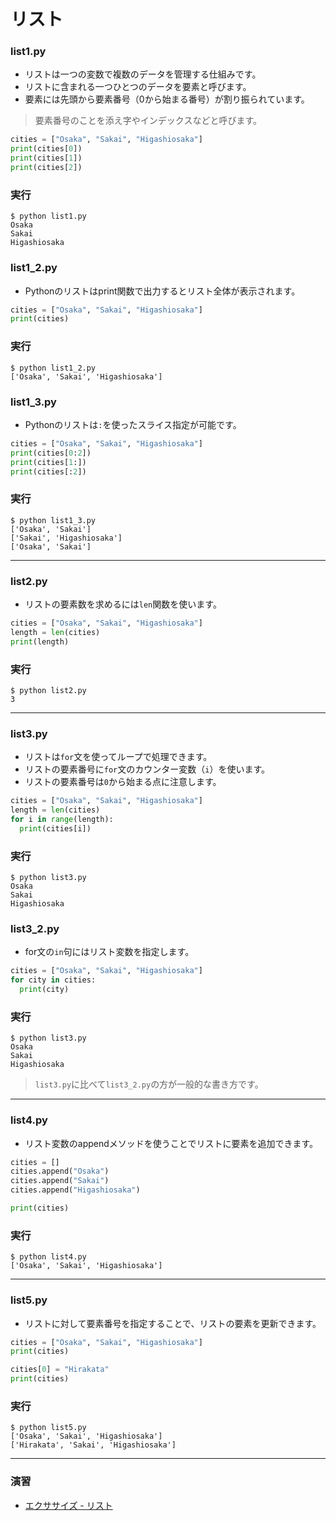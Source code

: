 # リスト

### list1.py

+ リストは一つの変数で複数のデータを管理する仕組みです。
+ リストに含まれる一つひとつのデータを要素と呼びます。
+ 要素には先頭から要素番号（0から始まる番号）が割り振られています。

> 要素番号のことを添え字やインデックスなどと呼びます。

```python
cities = ["Osaka", "Sakai", "Higashiosaka"]
print(cities[0])
print(cities[1])
print(cities[2])
```

### 実行

```
$ python list1.py
Osaka
Sakai
Higashiosaka
```

### list1_2.py

+ Pythonのリストはprint関数で出力するとリスト全体が表示されます。

```python
cities = ["Osaka", "Sakai", "Higashiosaka"]
print(cities)
```

### 実行

```
$ python list1_2.py 
['Osaka', 'Sakai', 'Higashiosaka']
```

### list1_3.py

+ Pythonのリストは`:`を使ったスライス指定が可能です。

```python
cities = ["Osaka", "Sakai", "Higashiosaka"]
print(cities[0:2])
print(cities[1:])
print(cities[:2])
```

### 実行

```
$ python list1_3.py
['Osaka', 'Sakai']
['Sakai', 'Higashiosaka']
['Osaka', 'Sakai']
```

---

### list2.py

+ リストの要素数を求めるには`len`関数を使います。

```python
cities = ["Osaka", "Sakai", "Higashiosaka"]
length = len(cities)
print(length)
```

### 実行

```
$ python list2.py
3
```

---


### list3.py

+ リストは`for`文を使ってループで処理できます。
+ リストの要素番号に`for`文のカウンター変数（`i`）を使います。
+ リストの要素番号は`0`から始まる点に注意します。

```python
cities = ["Osaka", "Sakai", "Higashiosaka"]
length = len(cities)
for i in range(length):
  print(cities[i])
```

### 実行

```
$ python list3.py
Osaka
Sakai
Higashiosaka
```

### list3_2.py

+ for文の`in`句にはリスト変数を指定します。

```python
cities = ["Osaka", "Sakai", "Higashiosaka"]
for city in cities:
  print(city)
```

### 実行

```
$ python list3.py
Osaka
Sakai
Higashiosaka
```

> `list3.py`に比べて`list3_2.py`の方が一般的な書き方です。

---


### list4.py

+ リスト変数のappendメソッドを使うことでリストに要素を追加できます。

```python
cities = []
cities.append("Osaka")
cities.append("Sakai")
cities.append("Higashiosaka")

print(cities)
```

### 実行

```
$ python list4.py
['Osaka', 'Sakai', 'Higashiosaka']
```

---


### list5.py

+ リストに対して要素番号を指定することで、リストの要素を更新できます。

```python
cities = ["Osaka", "Sakai", "Higashiosaka"]
print(cities)

cities[0] = "Hirakata"
print(cities)
```

### 実行

```
$ python list5.py 
['Osaka', 'Sakai', 'Higashiosaka']
['Hirakata', 'Sakai', 'Higashiosaka']
```

---

### 演習

+ [エクササイズ - リスト](ex/06_python_ex.md)